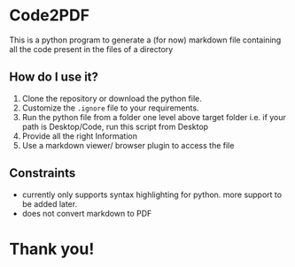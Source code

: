 # Code2PDF

This is a python program to generate a (for now) markdown file containing all the code present in the files of a directory

## How do I use it?

1. Clone the repository or download the python file.
2. Customize the `.ignore` file to your requirements.
3. Run the python file from a folder one level above target folder
    i.e. if your path is Desktop/Code, run this script from Desktop
4. Provide all the right Information
5. Use a markdown viewer/ browser plugin to access the file

## Constraints

* currently only supports syntax highlighting for python. more support to be added later.
* does not convert markdown to PDF


# Thank you!
